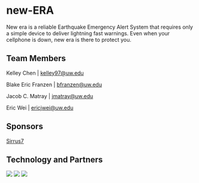# new-ERA

New era is a reliable Earthquake Emergency Alert System that requires only a simple device to deliver lightning fast warnings. Even when your cellphone is down, new era is there to protect you.


## Team Members

Kelley Chen | kelley97@uw.edu

Blake Eric Franzen | bfranzen@uw.edu

Jacob C. Matray | jmatray@uw.edu

Eric Wei | ericjwei@uw.edu

## Sponsors

[Sirrus7](https://www.sirrus7.com/)

## Technology and Partners

![](https://landsat.gsfc.nasa.gov/wp-content/uploads/2013/09/USGS_logo_green.png)
![](https://pbs.twimg.com/profile_images/692813728446722048/7kg5YJ6F_400x400.png)
![](https://freeicons.io/laravel/public/uploads/icons/png/18181230061536126577-128.png)
